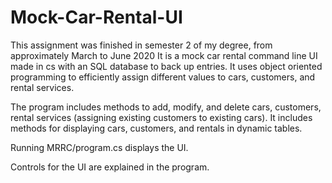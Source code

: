 # Mock-Car-Rental-UI

This assignment was finished in semester 2 of my degree, from approximately March to June 2020
It is a mock car rental command line UI made in cs with an SQL database to back up entries.
It uses object oriented programming to efficiently assign different values to cars, customers, and rental services.

The program includes methods to add, modify, and delete cars, customers, rental services (assigning existing customers to existing cars).
It includes methods for displaying cars, customers, and rentals in dynamic tables.

Running MRRC/program.cs displays the UI.

Controls for the UI are explained in the program.
